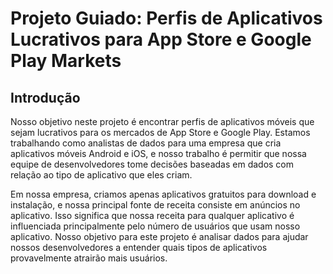 # Projeto Guiado: Perfis de Aplicativos Lucrativos para App Store e Google Play Markets
## Introdução

Nosso objetivo neste projeto é encontrar perfis de aplicativos móveis que sejam lucrativos para os mercados de App Store e Google Play. Estamos trabalhando como analistas de dados para uma empresa que cria aplicativos móveis Android e iOS, e nosso trabalho é permitir que nossa equipe de desenvolvedores tome decisões baseadas em dados com relação ao tipo de aplicativo que eles criam.

Em nossa empresa, criamos apenas aplicativos gratuitos para download e instalação, e nossa principal fonte de receita consiste em anúncios no aplicativo. Isso significa que nossa receita para qualquer aplicativo é influenciada principalmente pelo número de usuários que usam nosso aplicativo. Nosso objetivo para este projeto é analisar dados para ajudar nossos desenvolvedores a entender quais tipos de aplicativos provavelmente atrairão mais usuários.
